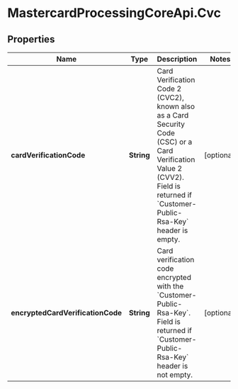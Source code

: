 # MastercardProcessingCoreApi.Cvc

## Properties

Name | Type | Description | Notes
------------ | ------------- | ------------- | -------------
**cardVerificationCode** | **String** | Card Verification Code 2 (CVC2), known also as a Card Security Code (CSC) or a Card Verification Value 2 (CVV2).  Field is returned if &#x60;Customer-Public-Rsa-Key&#x60; header is empty.  | [optional] 
**encryptedCardVerificationCode** | **String** | Card verification code encrypted with the &#x60;Customer-Public-Rsa-Key&#x60;.  Field is returned if &#x60;Customer-Public-Rsa-Key&#x60; header is not empty.  | [optional] 


